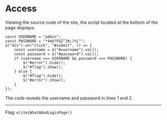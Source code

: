 # Access

Viewing the source code of the site, the script located at the bottom of the page displays:

```
const USERNAME = "admin";
const PASSWORD = "*4eb?F$Z^}W;)tL^";
$("div").on("click", "#submit", () => {
	const username = $("#username").val();
	const password = $("#password").val();
	if (username === USERNAME && password === PASSWORD) {
		$("#error").hide();
		$("#flag").show();
	} else {
		$("#flag").hide();
		$("#error").show();
	}
});
```

The code reveals the username and password in lines 1 and 2.

---
Flag: `elite{WhatABadLoginPage!}`

